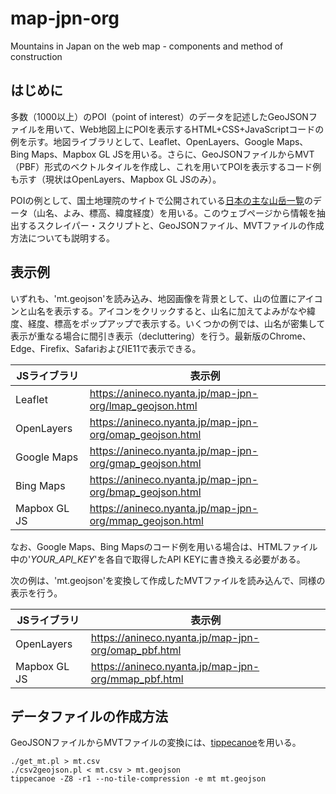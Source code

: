 # map-jpn-org
Mountains in Japan on the web map - components and method of construction

## はじめに
多数（1000以上）のPOI（point of interest）のデータを記述したGeoJSONファイルを用いて、Web地図上にPOIを表示するHTML+CSS+JavaScriptコードの例を示す。地図ライブラリとして、Leaflet、OpenLayers、Google Maps、Bing Maps、Mapbox GL JSを用いる。さらに、GeoJSONファイルからMVT（PBF）形式のベクトルタイルを作成し、これを用いてPOIを表示するコード例も示す（現状はOpenLayers、Mapbox GL JSのみ）。

POIの例として、国土地理院のサイトで公開されている[日本の主な山岳一覧](https://www.gsi.go.jp/kihonjohochousa/kihonjohochousa41140.html)のデータ（山名、よみ、標高、緯度経度）を用いる。このウェブページから情報を抽出するスクレイパー・スクリプトと、GeoJSONファイル、MVTファイルの作成方法についても説明する。

## 表示例
いずれも、'mt.geojson'を読み込み、地図画像を背景として、山の位置にアイコンと山名を表示する。アイコンをクリックすると、山名に加えてよみがなや緯度、経度、標高をポップアップで表示する。いくつかの例では、山名が密集して表示が重なる場合に間引き表示（decluttering）を行う。最新版のChrome、Edge、Firefix、SafariおよびIE11で表示できる。

| JSライブラリ | 表示例 |
| ------------- | ------------- |
| Leaflet | https://anineco.nyanta.jp/map-jpn-org/lmap_geojson.html |
| OpenLayers | https://anineco.nyanta.jp/map-jpn-org/omap_geojson.html |
| Google Maps | https://anineco.nyanta.jp/map-jpn-org/gmap_geojson.html |
| Bing Maps | https://anineco.nyanta.jp/map-jpn-org/bmap_geojson.html |
| Mapbox GL JS | https://anineco.nyanta.jp/map-jpn-org/mmap_geojson.html |

なお、Google Maps、Bing Mapsのコード例を用いる場合は、HTMLファイル中の'_YOUR_API_KEY_'を各自で取得したAPI KEYに書き換える必要がある。

次の例は、'mt.geojson'を変換して作成したMVTファイルを読み込んで、同様の表示を行う。

| JSライブラリ | 表示例 |
| ------------- | ------------- |
| OpenLayers | https://anineco.nyanta.jp/map-jpn-org/omap_pbf.html |
| Mapbox GL JS | https://anineco.nyanta.jp/map-jpn-org/mmap_pbf.html |

## データファイルの作成方法
GeoJSONファイルからMVTファイルの変換には、[tippecanoe](https://github.com/mapbox/tippecanoe)を用いる。
```
./get_mt.pl > mt.csv
./csv2geojson.pl < mt.csv > mt.geojson
tippecanoe -Z8 -r1 --no-tile-compression -e mt mt.geojson
```
